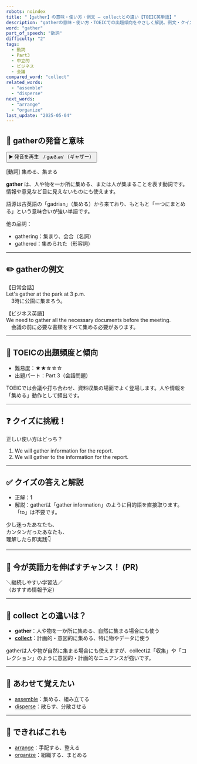 ```yaml
---
robots: noindex
title: "【gather】の意味・使い方・例文 ― collectとの違い【TOEIC英単語】"
description: "gatherの意味・使い方・TOEICでの出題傾向をやさしく解説。例文・クイズ付きでcollectとの違いもわかりやすく学べます。"
word: "gather"
part_of_speech: "動詞"
difficulty: "2"
tags:
  - 動詞
  - Part3
  - 中立的
  - ビジネス
  - 会議
compared_word: "collect"
related_words:
  - "assemble"
  - "disperse"
next_words:
  - "arrange"
  - "organize"
last_update: "2025-05-04"
---
```


## 🔰 gatherの発音と意味

<button class="play-audio" onclick="playTTS('gather')">
  <span class="play-audio-main">
    ▶️ 発音を再生　/ˈɡæð.ər/
  </span>
  <span class="play-audio-sub">
    （ギャザー）
  </span>
</button>

[動詞] 集める、集まる

**gather** は、人や物を一か所に集める、または人が集まることを表す動詞です。情報や意見など目に見えないものにも使えます。

語源は古英語の「gadrian」（集める）から来ており、もともと「一つにまとめる」という意味合いが強い単語です。

他の品詞：  
- gathering：集まり、会合（名詞）
- gathered：集められた（形容詞）

---

## ✏️ gatherの例文

【日常会話】  
Let's gather at the park at 3 p.m.  
　3時に公園に集まろう。

【ビジネス英語】  
We need to gather all the necessary documents before the meeting.  
　会議の前に必要な書類をすべて集める必要があります。

---

## 🎯 TOEICの出題頻度と傾向

- 難易度：★★☆☆☆
- 出題パート：Part 3（会話問題）

TOEICでは会議や打ち合わせ、資料収集の場面でよく登場します。人や情報を「集める」動作として頻出です。

---

## ❓ クイズに挑戦！

正しい使い方はどっち？

1. We will gather information for the report.  
2. We will gather to the information for the report.

---

## ✅ クイズの答えと解説

- 正解：**1**
- 解説：gatherは「gather information」のように目的語を直接取ります。「to」は不要です。

少し迷ったあなたも、  
カンタンだったあなたも、  
理解したら即実践👇️

---

## 🚀 今が英語力を伸ばすチャンス！ (PR)

<div class="info-center">
＼継続しやすい学習法／<br>  
（おすすめ情報予定）
</div>

---

## 🤔  collect との違いは？

- **gather**：人や物を一か所に集める、自然に集まる場合にも使う
- **[collect](/word/collect)**：計画的・意図的に集める、特に物やデータに使う

gatherは人や物が自然に集まる場合にも使えますが、collectは「収集」や「コレクション」のように意図的・計画的なニュアンスが強いです。

---

## 🧩 あわせて覚えたい

- [assemble](/word/assemble)：集める、組み立てる
- [disperse](/word/disperse)：散らす、分散させる

---

## 📖 できればこれも

- [arrange](/word/arrange)：手配する、整える
- [organize](/word/organize)：組織する、まとめる

<!-- cvid: aid23_bid09 -->
